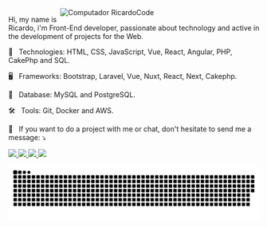 <img src="https://raw.githubusercontent.com/MicaelliMedeiros/micaellimedeiros/master/image/computer-illustration.png" min-width="400px" max-width="400px" width="400px" align="right" alt="Computador RicardoCode">

<p align="left">

Hi, my name is Ricardo, i'm Front-End developer, passionate about technology and active in the development of projects for the Web. 

</p>

<p align="left">

  🚀 &nbsp; Technologies: HTML, CSS, JavaScript, Vue, React, Angular, PHP, CakePhp and SQL.
  
  🖥 &nbsp; Frameworks: Bootstrap, Laravel, Vue, Nuxt, React, Next, Cakephp.
  
  💾 &nbsp; Database: MySQL and PostgreSQL.
  
  🛠 &nbsp; Tools: Git, Docker and AWS.
   
</p>

<p align="left" >

💌 &nbsp; If you want to do a project with me or chat, don't hesitate to send me a message: ⤵️

</p>
<p align="left">
<a href="mailto:ricardomaiadev@gmail.com" target="_blank" alt="Gmail">
  <img src="https://img.shields.io/badge/-Gmail-FF0000?style=flat-square&labelColor=FF0000&logo=gmail&logoColor=white&link=ricardomaiadev@gmail.com" />
</a>
<a href="https://br.linkedin.com/in/ricardomaiadev" target="_blank" alt="Linkedin">
  <img src="https://img.shields.io/badge/-Linkedin-0e76a8?style=flat-square&logo=Linkedin&logoColor=white&link=https://br.linkedin.com/in/ricardomaiadev" />
</a>
<a href="https://www.instagram.com/ricardomaiadev/" target="_blank" alt="Instagram">
  <img src="https://img.shields.io/badge/-Instagram-DF0174?style=flat-square&labelColor=DF0174&logo=instagram&logoColor=white&link=https://www.instagram.com/ricardomaiadev/"/>
</a>
<a href="https://ricardomaia.dev/portfolio" target="_blank" alt="Ricardo - Portfolio">
  <img src="https://img.shields.io/badge/Portfolio-RicardoMaiaDev-blue"/>
</a>
</p>

![Snake animation](https://github.com/ricardomaiadev/ricardomaiadev/blob/output/github-contribution-grid-snake.svg)

